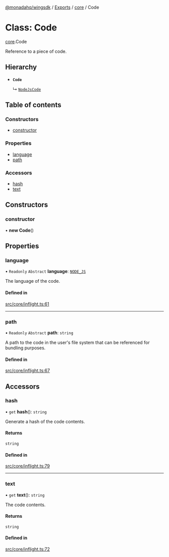 [@monadahq/wingsdk](../README.md) / [Exports](../modules.md) / [core](../modules/core.md) / Code

# Class: Code

[core](../modules/core.md).Code

Reference to a piece of code.

## Hierarchy

- **`Code`**

  ↳ [`NodeJsCode`](core.NodeJsCode.md)

## Table of contents

### Constructors

- [constructor](core.Code.md#constructor)

### Properties

- [language](core.Code.md#language)
- [path](core.Code.md#path)

### Accessors

- [hash](core.Code.md#hash)
- [text](core.Code.md#text)

## Constructors

### constructor

• **new Code**()

## Properties

### language

• `Readonly` `Abstract` **language**: [`NODE_JS`](../enums/core.Language.md#node_js)

The language of the code.

#### Defined in

[src/core/inflight.ts:61](https://github.com/monadahq/winglang/blob/main/libs/wingsdk/src/core/inflight.ts#L61)

___

### path

• `Readonly` `Abstract` **path**: `string`

A path to the code in the user's file system that can be referenced
for bundling purposes.

#### Defined in

[src/core/inflight.ts:67](https://github.com/monadahq/winglang/blob/main/libs/wingsdk/src/core/inflight.ts#L67)

## Accessors

### hash

• `get` **hash**(): `string`

Generate a hash of the code contents.

#### Returns

`string`

#### Defined in

[src/core/inflight.ts:79](https://github.com/monadahq/winglang/blob/main/libs/wingsdk/src/core/inflight.ts#L79)

___

### text

• `get` **text**(): `string`

The code contents.

#### Returns

`string`

#### Defined in

[src/core/inflight.ts:72](https://github.com/monadahq/winglang/blob/main/libs/wingsdk/src/core/inflight.ts#L72)
